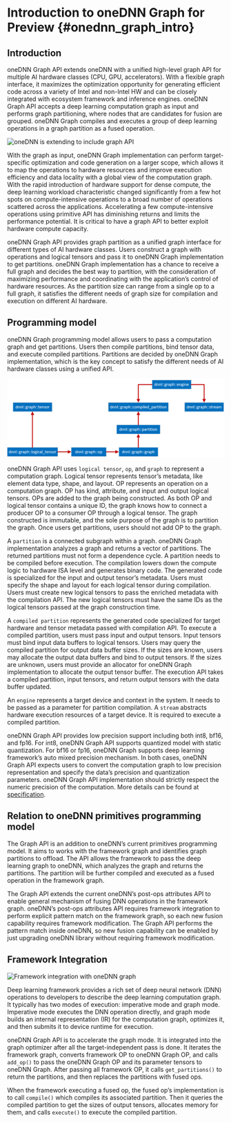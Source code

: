 # Introduction to oneDNN Graph for Preview {#onednn_graph_intro}

## Introduction

oneDNN Graph API extends oneDNN with a unified high-level graph API for multiple
AI hardware classes (CPU, GPU, accelerators). With a flexible graph interface,
it maximizes the optimization opportunity for generating efficient code across a
variety of Intel and non-Intel HW and can be closely integrated with ecosystem
framework and inference engines. oneDNN Graph API accepts a deep learning
computation graph as input and performs graph partitioning, where nodes that are
candidates for fusion are grouped. oneDNN Graph compiles and executes a group of
deep learning operations in a graph partition as a fused operation.

![oneDNN is extending to include graph API](images/oneDNN_graph_api.png)

With the graph as input, oneDNN Graph implementation can perform target-specific
optimization and code generation on a larger scope, which allows it to map the
operations to hardware resources and improve execution efficiency and data
locality with a global view of the computation graph. With the rapid
introduction of hardware support for dense compute, the deep learning workload
characteristic changed significantly from a few hot spots on compute-intensive
operations to a broad number of operations scattered across the applications.
Accelerating a few compute-intensive operations using primitive API has
diminishing returns and limits the performance potential. It is critical to have
a graph API to better exploit hardware compute capacity.

oneDNN Graph API provides graph partition as a unified graph interface for
different types of AI hardware classes. Users construct a graph with operations
and logical tensors and pass it to oneDNN Graph implementation to get partitions.
oneDNN Graph implementation has a chance to receive a full graph and decides the
best way to partition, with the consideration of maximizing performance and
coordinating with the application’s control of hardware resources. As the
partition size can range from a single op to a full graph, it satisfies the
different needs of graph size for compilation and execution on different AI
hardware.

## Programming model

oneDNN Graph programming model allows users to pass a computation graph and get
partitions. Users then compile partitions, bind tensor data, and execute
compiled partitions. Partitions are decided by oneDNN Graph implementation,
which is the key concept to satisfy the different needs of AI hardware classes
using a unified API.

![oneDNN graph programming model](images/oneDNN_graph_programming_model.png)

oneDNN Graph API uses `logical tensor`, `op`, and `graph` to represent a
computation graph. Logical tensor represents tensor’s metadata, like element
data type, shape, and layout. OP represents an operation on a computation graph.
OP has kind, attribute, and input and output logical tensors. OPs are added to
the graph being constructed. As both OP and logical tensor contains a unique ID,
the graph knows how to connect a producer OP to a consumer OP through a logical
tensor. The graph constructed is immutable, and the sole purpose of the graph is
to partition the graph. Once users get partitions, users should not add OP to
the graph.

A `partition` is a connected subgraph within a graph. oneDNN Graph
implementation analyzes a graph and returns a vector of partitions. The returned
partitions must not form a dependence cycle. A partition needs to be compiled
before execution. The compilation lowers down the compute logic to hardware ISA
level and generates binary code. The generated code is specialized for the input
and output tensor’s metadata. Users must specify the shape and layout for each
logical tensor during compilation. Users must create new logical tensors to pass
the enriched metadata with the compilation API. The new logical tensors must
have the same IDs as the logical tensors passed at the graph construction time.

A `compiled partition` represents the generated code specialized for target
hardware and tensor metadata passed with compilation API. To execute a compiled
partition, users must pass input and output tensors. Input tensors must bind
input data buffers to logical tensors. Users may query the compiled partition
for output data buffer sizes. If the sizes are known, users may allocate the
output data buffers and bind to output tensors. If the sizes are unknown, users
must provide an allocator for oneDNN Graph implementation to allocate the output
tensor buffer. The execution API takes a compiled partition, input tensors, and
return output tensors with the data buffer updated.

An `engine` represents a target device and context in the system. It needs to be
passed as a parameter for partition compilation. A `stream` abstracts hardware
execution resources of a target device. It is required to execute a compiled
partition.

oneDNN Graph API provides low precision support including both int8, bf16, and
fp16. For int8, oneDNN Graph API supports quantized model with static
quantization. For bf16 or fp16, oneDNN Graph supports deep learning framework’s
auto mixed precision mechanism. In both cases, oneDNN Graph API expects users to
convert the computation graph to low precision representation and specify the
data’s precision and quantization parameters. oneDNN Graph API implementation
should strictly respect the numeric precision of the computation. More details
can be found at [specification](https://spec.oneapi.io/onednn-graph/latest/programming_model.html#low-precision-support).

## Relation to oneDNN primitives programming model

The Graph API is an addition to oneDNN’s current primitives programming model.
It aims to works with the framework graph and identifies graph partitions to
offload. The API allows the framework to pass the deep learning graph to oneDNN,
which analyzes the graph and returns the partitions. The partition will be
further compiled and executed as a fused operation in the framework graph.

The Graph API extends the current oneDNN’s post-ops attributes API to enable
general mechanism of fusing DNN operations in the framework graph. oneDNN’s
post-ops attributes API requires framework integration to perform explicit
pattern match on the framework graph, so each new fusion capability requires
framework modification.  The Graph API performs the pattern match inside oneDNN,
so new fusion capability can be enabled by just upgrading oneDNN library without
requiring framework modification.

## Framework Integration

![Framework integration with oneDNN graph](images/oneDNN_graph_fwk_integration.png)

Deep learning framework provides a rich set of deep neural network (DNN)
operations to developers to describe the deep learning computation graph. It
typically has two modes of execution: imperative mode and graph mode. Imperative
mode executes the DNN operation directly, and graph mode builds an internal
representation (IR) for the computation graph, optimizes it, and then submits it
to device runtime for execution.

oneDNN Graph API is to accelerate the graph mode. It is integrated into the
graph optimizer after all the target-independent pass is done.  It iterates the
framework graph, converts framework OP to oneDNN Graph OP, and calls `add_op()`
to pass the oneDNN Graph OP and its parameter tensors to oneDNN Graph. After
passing all framework OP, it calls `get_partitions()` to return the partitions,
and then replaces the partitions with fused ops.

When the framework executing a fused op, the fused op’s implementation is to
call `compile()` which compiles its associated partition. Then it queries the
compiled partition to get the sizes of output tensors, allocates memory for them,
and calls `execute()` to execute the compiled partition.
